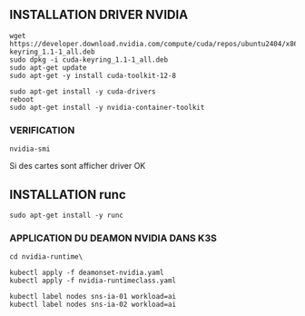 ## INSTALLATION DRIVER NVIDIA
```
wget https://developer.download.nvidia.com/compute/cuda/repos/ubuntu2404/x86_64/cuda-keyring_1.1-1_all.deb
sudo dpkg -i cuda-keyring_1.1-1_all.deb
sudo apt-get update
sudo apt-get -y install cuda-toolkit-12-8

sudo apt-get install -y cuda-drivers
reboot
sudo apt-get install -y nvidia-container-toolkit
```

### VERIFICATION
```
nvidia-smi
```
Si des cartes sont afficher driver OK

## INSTALLATION runc
```
sudo apt-get install -y runc
```

### APPLICATION DU DEAMON NVIDIA DANS K3S
```
cd nvidia-runtime\

kubectl apply -f deamonset-nvidia.yaml
kubectl apply -f nvidia-runtimeclass.yaml

kubectl label nodes sns-ia-01 workload=ai
kubectl label nodes sns-ia-02 workload=ai
```